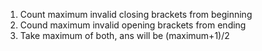 1. Count maximum invalid closing brackets from beginning
2. Cound maximum invalid opening brackets from ending
3. Take maximum of both, ans will be (maximum+1)/2
